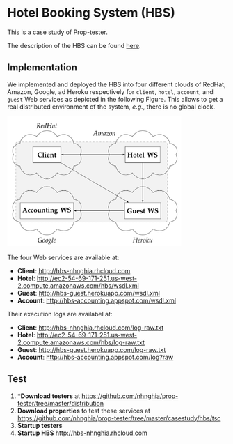 
# Hotel Booking System (HBS)


This is a case study of Prop-tester.

The description of the HBS can be found [here](https://github.com/nhnghia/prop-tester/blob/master/casestudy/hbs/description.md).

## Implementation

We implemented and deployed the HBS into four different clouds of RedHat, Amazon, Google, ad Heroku respectively for `client`, `hotel`, `account`, and `guest` Web services as depicted in the following Figure.
This allows to get a real distributed environment of the system, *e.g.*, there is no global clock.

<img src="https://github.com/nhnghia/prop-tester/raw/master/casestudy/hbs/figs/implementation.png" width="400px"/>

The four Web services are available at:

-  **Client**: http://hbs-nhnghia.rhcloud.com
-  **Hotel**: http://ec2-54-69-171-251.us-west-2.compute.amazonaws.com/hbs/wsdl.xml
-  **Guest**: http://hbs-guest.herokuapp.com/wsdl.xml
-  **Account**: http://hbs-accounting.appspot.com/wsdl.xml

Their execution logs are availabel at: 

-  **Client**: http://hbs-nhnghia.rhcloud.com/log-raw.txt
-  **Hotel**: http://ec2-54-69-171-251.us-west-2.compute.amazonaws.com/hbs/log-raw.txt
-  **Guest**: http://hbs-guest.herokuapp.com/log-raw.txt
-  **Account**: http://hbs-accounting.appspot.com/log?raw

## Test

1. ***Download testers** at https://github.com/nhnghia/prop-tester/tree/master/distribution
2. **Download properties** to test these services at https://github.com/nhnghia/prop-tester/tree/master/casestudy/hbs/tsc
3. **Startup testers**
4. **Startup HBS** http://hbs-nhnghia.rhcloud.com


